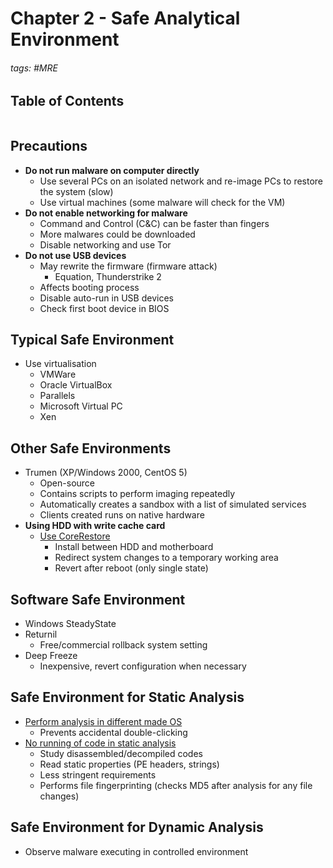 # Chapter 2 - Safe Analytical Environment

###### tags: #MRE 

## Table of Contents
```toc
```

## Precautions
- **Do not run malware on computer directly**
	- Use several PCs on an isolated network and re-image PCs to restore the system (slow)
	- Use virtual machines (some malware will check for the VM)
- **Do not enable networking for malware**
	- Command and Control (C&C) can be faster than fingers
	- More malwares could be downloaded
	- Disable networking and use Tor
- **Do not use USB devices**
	- May rewrite the firmware (firmware attack)
		- Equation, Thunderstrike 2
	- Affects booting process
	- Disable auto-run in USB devices
	- Check first boot device in BIOS

## Typical Safe Environment
- Use virtualisation
	- VMWare
	- Oracle VirtualBox
	- Parallels
	- Microsoft Virtual PC
	- Xen

## Other Safe Environments
- Trumen (XP/Windows 2000, CentOS 5)
	- Open-source
	- Contains scripts to perform imaging repeatedly
	- Automatically creates a sandbox with a list of simulated services
	- Clients created runs on native hardware
- **Using HDD with write cache card**
	- <u>Use CoreRestore</u>
		- Install between HDD and motherboard
		- Redirect system changes to a temporary working area
		- Revert after reboot (only single state)

## Software Safe Environment
- Windows SteadyState
- Returnil
	- Free/commercial rollback system setting 
- Deep Freeze
	- Inexpensive, revert configuration when necessary

## Safe Environment for Static Analysis
- <u>Perform analysis in different made OS</u>
	- Prevents accidental double-clicking
- <u>No running of code in static analysis</u>
	- Study disassembled/decompiled codes
	- Read static properties (PE headers, strings)
	- Less stringent requirements
	- Performs file fingerprinting (checks MD5 after analysis for any file changes)

## Safe Environment for Dynamic Analysis
- Observe malware executing in controlled environment